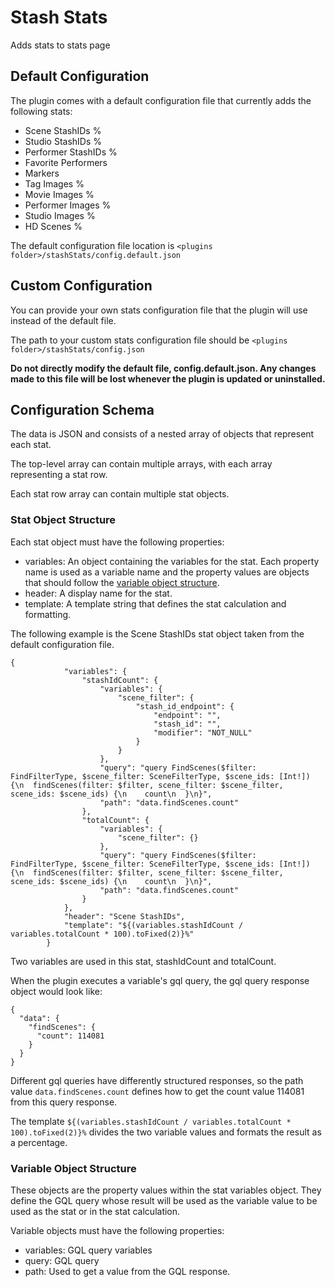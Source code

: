 # Stash Stats

Adds stats to stats page

## Default Configuration

The plugin comes with a default configuration file that currently adds the following stats:
* Scene StashIDs %
* Studio StashIDs %
* Performer StashIDs %
* Favorite Performers
* Markers
* Tag Images %
* Movie Images %
* Performer Images %
* Studio Images %
* HD Scenes %

The default configuration file location is `<plugins folder>/stashStats/config.default.json`

## Custom Configuration

You can provide your own stats configuration file that the plugin will use instead of the default file.

The path to your custom stats configuration file should be `<plugins folder>/stashStats/config.json`

**Do not directly modify the default file, config.default.json. Any changes made to this file will be lost whenever the plugin is updated or uninstalled.**

## Configuration Schema

The data is JSON and consists of a nested array of objects that represent each stat.

The top-level array can contain multiple arrays, with each array representing a stat row.

Each stat row array can contain multiple stat objects.

### Stat Object Structure

Each stat object must have the following properties:

* variables: An object containing the variables for the stat. Each property name is used as a variable name and the property values are objects that should follow the [variable object structure](#variable-object-structure).
* header: A display name for the stat.
* template: A template string that defines the stat calculation and formatting.

The following example is the Scene StashIDs stat object taken from the default configuration file.
```
{
            "variables": {
                "stashIdCount": {
                    "variables": {
                        "scene_filter": {
                            "stash_id_endpoint": {
                                "endpoint": "",
                                "stash_id": "",
                                "modifier": "NOT_NULL"
                            }
                        }
                    },
                    "query": "query FindScenes($filter: FindFilterType, $scene_filter: SceneFilterType, $scene_ids: [Int!]) {\n  findScenes(filter: $filter, scene_filter: $scene_filter, scene_ids: $scene_ids) {\n    count\n  }\n}",
                    "path": "data.findScenes.count"
                },
                "totalCount": {
                    "variables": {
                        "scene_filter": {}
                    },
                    "query": "query FindScenes($filter: FindFilterType, $scene_filter: SceneFilterType, $scene_ids: [Int!]) {\n  findScenes(filter: $filter, scene_filter: $scene_filter, scene_ids: $scene_ids) {\n    count\n  }\n}",
                    "path": "data.findScenes.count"
                }
            },
            "header": "Scene StashIDs",
            "template": "${(variables.stashIdCount / variables.totalCount * 100).toFixed(2)}%"
        }
```
Two variables are used in this stat, stashIdCount and totalCount.

When the plugin executes a variable's gql query, the gql query response object would look like:
```
{
  "data": {
    "findScenes": {
      "count": 114081
    }
  }
}
```
Different gql queries have differently structured responses, so the path value `data.findScenes.count` defines how to get the count value 114081 from this query response.

The template `${(variables.stashIdCount / variables.totalCount * 100).toFixed(2)}%` divides the two variable values and formats the result as a percentage.

### Variable Object Structure

These objects are the property values within the stat variables object. They define the GQL query whose result will be used as the variable value to be used as the stat or in the stat calculation.

Variable objects must have the following properties:
* variables: GQL query variables
* query: GQL query
* path: Used to get a value from the GQL response.